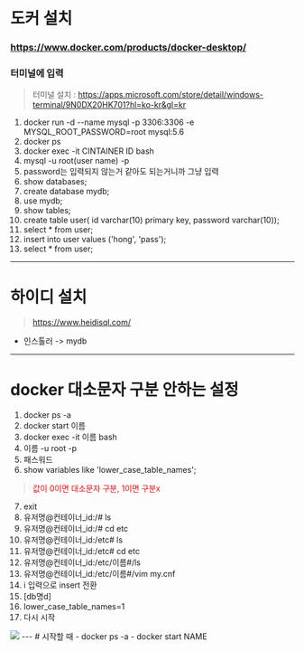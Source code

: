 # 도커 설치
### <a href> https://www.docker.com/products/docker-desktop/ </a>
### 터미널에 입력
> 터미널 설치 : <a href> https://apps.microsoft.com/store/detail/windows-terminal/9N0DX20HK701?hl=ko-kr&gl=kr

01. docker run -d --name mysql -p 3306:3306 -e MYSQL_ROOT_PASSWORD=root mysql:5.6
02. docker ps
03. docker exec -it CINTAINER ID bash
04. mysql -u root(user name) -p
05. password는 입력되지 않는거 같아도 되는거니까 그냥 입력
06. show databases;
07. create database mydb;
08. use mydb;
09. show tables;
10. create table user( id varchar(10) primary key, password varchar(10));
11. select * from user;
12. insert into user values ('hong', 'pass');
13. select * from user;
---
# 하이디 설치
> <a href>https://www.heidisql.com/
- 인스톨러 -> mydb
---
# docker 대소문자 구분 안하는 설정
01. docker ps -a
02. docker start 이름
03. docker exec -it 이름 bash
4. 이름 -u root -p
5. 패스워드
6. show variables like 'lower_case_table_names';
> <a style = color:red>값이 0이면 대소문자 구분, 1이면 구분x</a>
07. exit
8. 유저명@컨테이너_id:/# ls
9. 유저명@컨테이너_id:/# cd etc
9. 유저명@컨테이너_id:/etc# ls
9. 유저명@컨테이너_id:/etc# cd etc
9. 유저명@컨테이너_id:/etc/이름#/ls
9. 유저명@컨테이너_id:/etc/이름#/vim my.cnf
10. i 입력으로 insert 전환
11. [db명d]
12. lower_case_table_names=1
07. 다시 시작
<img src="C:\Users\AIA\Desktop\잡\ls.png">
---
# 시작할 때
- docker ps -a
- docker start NAME